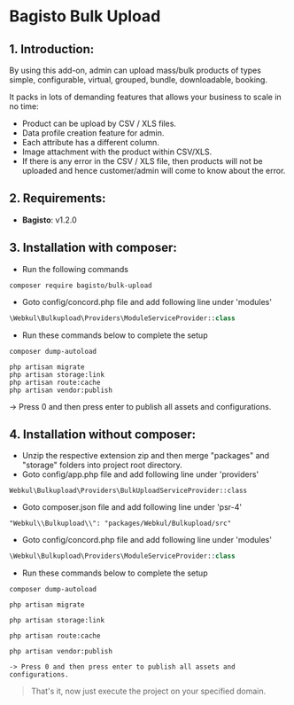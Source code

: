 # Bagisto Bulk Upload

## 1. Introduction:

By using this add-on, admin can upload mass/bulk products of types simple, configurable, virtual, grouped, bundle, downloadable, booking.

It packs in lots of demanding features that allows your business to scale in no time:

- Product can be upload by CSV / XLS files.
- Data profile creation feature for admin.
- Each attribute has a different column.
- Image attachment with the product within CSV/XLS.
- If there is any error in the CSV / XLS file, then products will not be uploaded and hence customer/admin will come to know about the error.

## 2. Requirements:

- **Bagisto**: v1.2.0

## 3. Installation with composer:
- Run the following commands
```
composer require bagisto/bulk-upload
```
- Goto config/concord.php file and add following line under 'modules'
```php
\Webkul\Bulkupload\Providers\ModuleServiceProvider::class
```

- Run these commands below to complete the setup
```
composer dump-autoload
```

```
php artisan migrate
php artisan storage:link
php artisan route:cache
php artisan vendor:publish
```
-> Press 0 and then press enter to publish all assets and configurations.

## 4. Installation without composer:

- Unzip the respective extension zip and then merge "packages" and "storage" folders into project root directory.
- Goto config/app.php file and add following line under 'providers'

```
Webkul\Bulkupload\Providers\BulkUploadServiceProvider::class
```

- Goto composer.json file and add following line under 'psr-4'

```
"Webkul\\Bulkupload\\": "packages/Webkul/Bulkupload/src"
```

- Goto config/concord.php file and add following line under 'modules'

```php
\Webkul\Bulkupload\Providers\ModuleServiceProvider::class
```

- Run these commands below to complete the setup

```
composer dump-autoload
```

```
php artisan migrate
```

```
php artisan storage:link
```

```
php artisan route:cache
```

```
php artisan vendor:publish

-> Press 0 and then press enter to publish all assets and configurations.
```

> That's it, now just execute the project on your specified domain.
